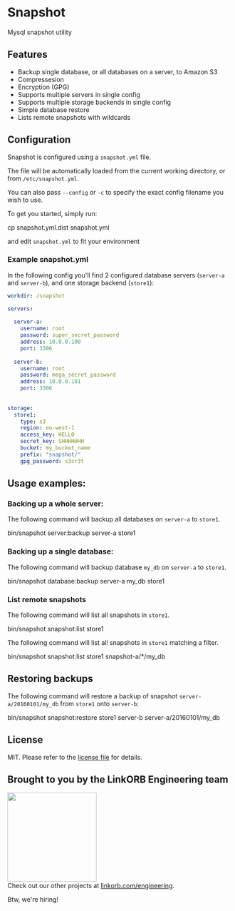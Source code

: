Snapshot
========

Mysql snapshot utility


## Features

* Backup single database, or all databases on a server, to Amazon S3
* Compressesion
* Encryption (GPG)
* Supports multiple servers in single config
* Supports multiple storage backends in single config
* Simple database restore
* Lists remote snapshots with wildcards

## Configuration

Snapshot is configured using a `snapshot.yml` file.

The file will be automatically loaded from the current working directory, or from `/etc/snapshot.yml`.

You can also pass `--config` or `-c` to specify the exact config filename you wish to use.

To get you started, simply run:

  cp snapshot.yml.dist snapshot.yml

and edit `snapshot.yml` to fit your environment

### Example snapshot.yml

In the following config you'll find 2 configured database servers (`server-a` and `server-b`), and one storage backend (`store1`):

```yml
workdir: /snapshot

servers:
  
  server-a:
    username: root
    password: super_secret_password
    address: 10.0.0.100
    port: 3306
    
  server-b:
    username: root
    password: mega_secret_password
    address: 10.0.0.101
    port: 3306
    
    
storage:
  store1:
    type: s3
    region: eu-west-1
    access_key: HELLO
    secret_key: SHHHHHHH
    bucket: my_bucket_name
    prefix: "snapshot/"
    gpg_password: s3cr3t
```

## Usage examples:

### Backing up a whole server:

The following command will backup all databases on `server-a` to `store1`.

  bin/snapshot server:backup server-a store1

### Backing up a single database:

The following command will backup database `my_db` on `server-a` to `store1`.

  bin/snapshot database:backup server-a my_db store1

### List remote snapshots

The following command will list all snapshots in `store1`.

  bin/snapshot snapshot:list store1

The following command will list all snapshots in `store1` matching a filter.

  bin/snapshot snapshot:list store1 snapshot-a/*/my_db

## Restoring backups

The following command will restore a backup of snapshot `server-a/20160101/my_db` from `store1` onto `server-b`:

  bin/snapshot snapshot:restore store1 server-b server-a/20160101/my_db

## License

MIT. Please refer to the [license file](LICENSE.md) for details.

## Brought to you by the LinkORB Engineering team

<img src="http://www.linkorb.com/d/meta/tier1/images/linkorbengineering-logo.png" width="200px" /><br />
Check out our other projects at [linkorb.com/engineering](http://www.linkorb.com/engineering).

Btw, we're hiring!
